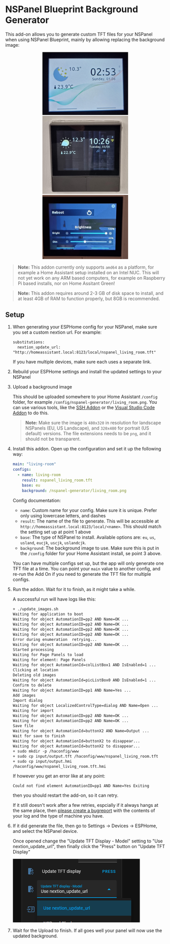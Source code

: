 # NSPanel Blueprint Background Generator

This add-on allows you to generate custom TFT files for your NSPanel when using NSPanel Blueprint, mainly by allowing replacing the background image:

<div align="center">
  <img title="Example screenshot with inverted colour settings" src="https://raw.githubusercontent.com/sztupy/nextion-editor-docker/refs/heads/main/images/example_white.jpg" width="270"/>
  <img title="Example screenshot with library background" src="https://raw.githubusercontent.com/sztupy/nextion-editor-docker/refs/heads/main/images/example_library.jpg" width="270"/>
  <img title="Example screenshot with bedroom background" src="https://raw.githubusercontent.com/sztupy/nextion-editor-docker/refs/heads/main/images/example_bedroom.jpg" width="270"/>
</div>

> **Note:** This addon currently only supports `amd64` as a platform, for example a Home Assistant setup installed on an Intel NUC. This will not yet work on any ARM based computers, for example on Raspberry Pi based installs, nor on Home Assitant Green!

> **Note:** This addon requires around 2-3 GB of disk space to install, and at least 4GB of RAM to function properly, but 8GB is recommended.

## Setup

1. When generating your ESPHome config for your NSPanel, make sure you set a custom nextion url. For example:

   ```
   substitutions:
     nextion_update_url: "http://homeassistant.local:8123/local/nspanel_living_room.tft"
   ```

   If you have multiple devices, make sure each uses a separate link.

2. Rebuild your ESPHome settings and install the updated settings to your NSPanel

3. Upload a background image

   This should be uploaded somewhere to your Home Assistant `/config` folder, for example `/config/nspanel-generator/living_room.png`. You can use various tools, like the [SSH Addon](https://community.home-assistant.io/t/home-assistant-community-add-on-ssh-web-terminal/33820) or the [Visual Studio Code Addon](https://community.home-assistant.io/t/home-assistant-community-add-on-visual-studio-code/107863) to do this.

   > **Note:** Make sure the image is `480x320` in resolution for landscape NSPanels (EU, US Landscape), and `320x480` for portrait (US default) versions. The file extensions needs to be `png`, and it should not be transparent.

4. Install this addon. Open up the configuration and set it up the following way:

   ```yaml
   main: "living-room"
   configs:
     - name: living-room
       result: nspanel_living_room.tft
       base: eu
       background: /nspanel-generator/living_room.png
   ```

   Config documentation:
   * `name`: Custom name for your config. Make sure it is unique. Prefer only using lowercase letters, and dashes
   * `result`: The name of the file to generate. This will be accessible at `http://homeassistant.local:8123/local/<name>`. This should match the setting set up at point 1 above
   * `base`: The type of NSPanel to install. Available options are: `eu`, `us`, `usland`, `eucjk`, `uscjk`, `uslandcjk`.
   * `background`: The background image to use. Make sure this is put in the `/config` folder for your Home Assistant install, se point 3 above.

   You can have multiple configs set up, but the app will only generate one TFT file at a time. You can point your `main` value to another config, and re-run the Add On if you need to generate the TFT file for multiple configs.

5. Run the addon. Wait for it to finish, as it might take a while.

   A successful run will have logs like this:

   ```
   + ./update_images.sh
   Waiting for application to boot
   Waiting for object AutomationID=pp2 AND Name=OK ...
   Waiting for object AutomationID=pp2 AND Name=OK ...
   Waiting for object AutomationID=pp2 AND Name=OK ...
   Waiting for object AutomationID=pp2 AND Name=OK ...
   Error during enumeration  retrying...
   Waiting for object AutomationID=pp2 AND Name=OK ...
   Started processing
   Waiting for Page Panels to load
   Waiting for element: Page Panels
   Waiting for object AutomationId=colListBox1 AND IsEnabled=1 ...
   Clicking at location
   Deleting old images
   Waiting for object AutomationId=picListBox0 AND IsEnabled=1 ...
   Confirm to delete
   Waiting for object AutomationID=pp1 AND Name=Yes ...
   Add images
   Import dialog
   Waiting for object LocalizedControlType=dialog AND Name=Open ...
   Waiting for import
   Waiting for object AutomationID=pp2 AND Name=OK ...
   Waiting for object AutomationID=pp2 AND Name=OK ...
   Save file
   Waiting for object AutomationId=buttonX2 AND Name=Output ...
   Wait for save to finish
   Waiting for object AutomationId=buttonX2 to disappear...
   Waiting for object AutomationId=buttonX2 to disappear...
   + sudo mkdir -p /haconfig/www
   + sudo cp input/output.tft /haconfig/www/nspanel_living_room.tft
   + sudo cp input/output.hmi /haconfig/www/nspanel_living_room.tft.hmi
   ```

   If however you get an error like at any point:

   ```
   Could not find element AutomationID=pp1 AND Name=Yes Exiting
   ```

   then you should restart the add-on, so it can retry.

   If it still doesn't work after a few retries, espcially if it always hangs at the same place, then [please create a bugreport](https://github.com/sztupy/nextion-editor-docker/issues) with the contents of your log and the type of machine you have.

6. If it did generate the file, then go to Settings -> Devices -> ESPHome, and select the NSPanel device.

   Once opened change the "Update TFT Display - Model" setting to "Use nextion_update_url", then finally click the "Press" button on "Update TFT Display"

   ![Screenshot of the ESPHome settings you need to make](https://raw.githubusercontent.com/sztupy/nextion-editor-docker/refs/heads/main/images/esphome-update.png)

7. Wait for the Upload to finish. If all goes well your panel will now use the updated background.

